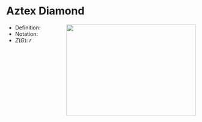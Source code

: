 # Aztex Diamond

<img src="../images/aztex-diamond.png" align="right" width="344" height="244" />

 - Definition:
 - Notation:
 - $Z(G)$: $r$

